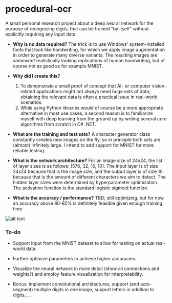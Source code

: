 # procedural-ocr
A small personal research project about a deep neural network for the purpose of recognizing digits, that can be trained "by itself" without explicitly requiring any input data.

* **Why is no data required?** The trick is to use Windows' system-installed fonts that look like handwriting, for which we apply image augmentation in order to generate many diverse variants. The resulting images are *somewhat* realistically looking replications of human handwriting, but of course not as good as for example MNIST.

* **Why did I create this?**
  1. To demonstrate a small proof of concept that AI- or computer vision-related applications might not always need huge sets of data; obtaining the relevant data is often a practical issue in real-world scenarios.
  2. While using Python libraries would of course be a more appropriate alternative in most use cases, a second reason is to familiarize myself with deep learning from the ground up by writing several core algorithms from scratch in C# .NET.

* **What are the training and test sets?** A character generator class constantly creates new images on the fly, so in principle both sets are (almost) infinitely large. I intend to add support for MNIST for more reliable testing.

* **What is the network architecture?** For an image size of 24x24, the list of layer sizes is as follows: [576, 32, 16, 10]. The input layer is of size 24x24 because that is the image size, and the output layer is of size 10 because that is the amount of different characters we aim to detect. The hidden layer sizes were determined by hyperparameter optimization. The activation function is the standard logistic sigmoid function.

* **What is the accuracy / performance?** TBD; still optimizing, but for now an accuracy above 80-85% is definitely feasible given enough training time.

![alt text](https://i.imgur.com/4Hw6qrL.png "Screenshot of Procedural OCR (beta)")

### To-do

* Support input from the MNIST dataset to allow for testing on actual real-world data.

* Further optimize parameters to achieve higher accuracies.

* Visualize the neural network in more detail (show all connections and weights?) and employ feature visualization for interpretability.

* Bonus: implement convolutional architectures, support (and auto-segment) multiple digits in one image, support letters in addition to digits, ...

